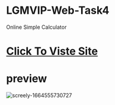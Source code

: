 # LGMVIP-Web-Task4

Online Simple Calculator

# <a href="https://surya-bbas.github.io/LGMVIP-Web-Task4/"> Click To Viste Site </a>

# preview

![screely-1664555730727](https://user-images.githubusercontent.com/99864714/193316642-3c0be5a5-4adb-45c9-bc55-36971fe7687a.png)
